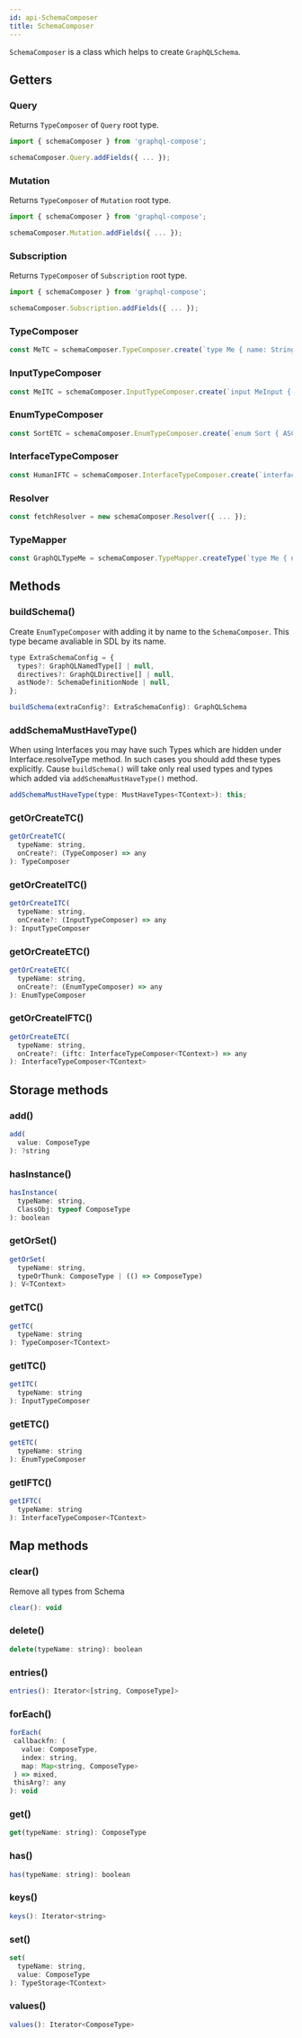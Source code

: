 ```yaml
---
id: api-SchemaComposer
title: SchemaComposer
---
```


`SchemaComposer` is a class which helps to create `GraphQLSchema`.

## Getters

### Query
Returns `TypeComposer` of `Query` root type.
```js
import { schemaComposer } from 'graphql-compose';

schemaComposer.Query.addFields({ ... });
```

### Mutation
Returns `TypeComposer` of `Mutation` root type.
```js
import { schemaComposer } from 'graphql-compose';

schemaComposer.Mutation.addFields({ ... });
```

### Subscription
Returns `TypeComposer` of `Subscription` root type.
```js
import { schemaComposer } from 'graphql-compose';

schemaComposer.Subscription.addFields({ ... });
```

### TypeComposer
```js
const MeTC = schemaComposer.TypeComposer.create(`type Me { name: String! }`);
```

### InputTypeComposer
```js
const MeITC = schemaComposer.InputTypeComposer.create(`input MeInput { name: String! }`);
```

### EnumTypeComposer
```js
const SortETC = schemaComposer.EnumTypeComposer.create(`enum Sort { ASC, DESC }`);
```

### InterfaceTypeComposer
```js
const HumanIFTC = schemaComposer.InterfaceTypeComposer.create(`interface Human { name: String! }`);
```

### Resolver
```js
const fetchResolver = new schemaComposer.Resolver({ ... });
```

### TypeMapper
```js
const GraphQLTypeMe = schemaComposer.TypeMapper.createType(`type Me { name: String! }`);
```

## Methods

### buildSchema()
Create `EnumTypeComposer` with adding it by name to the `SchemaComposer`. This type became avaliable in SDL by its name.
```js
type ExtraSchemaConfig = {
  types?: GraphQLNamedType[] | null,
  directives?: GraphQLDirective[] | null,
  astNode?: SchemaDefinitionNode | null,
};

buildSchema(extraConfig?: ExtraSchemaConfig): GraphQLSchema
```

### addSchemaMustHaveType()
When using Interfaces you may have such Types which are hidden under Interface.resolveType method. In such cases you should add these types explicitly. Cause `buildSchema()` will take only real used types and types which added via `addSchemaMustHaveType()` method.
```js
addSchemaMustHaveType(type: MustHaveTypes<TContext>): this;
```

### getOrCreateTC()
```js
getOrCreateTC(
  typeName: string,
  onCreate?: (TypeComposer) => any
): TypeComposer
```

### getOrCreateITC()
```js
getOrCreateITC(
  typeName: string,
  onCreate?: (InputTypeComposer) => any
): InputTypeComposer
```

### getOrCreateETC()
```js
getOrCreateETC(
  typeName: string,
  onCreate?: (EnumTypeComposer) => any
): EnumTypeComposer
```

### getOrCreateIFTC()
```js
getOrCreateETC(
  typeName: string,
  onCreate?: (iftc: InterfaceTypeComposer<TContext>) => any
): InterfaceTypeComposer<TContext>
```

## Storage methods

### add()
```js
add(
  value: ComposeType
): ?string
```

### hasInstance()
```js
hasInstance(
  typeName: string,
  ClassObj: typeof ComposeType
): boolean
```

### getOrSet()
```js
getOrSet(
  typeName: string,
  typeOrThunk: ComposeType | (() => ComposeType)
): V<TContext>
```

### getTC()
```js
getTC(
  typeName: string
): TypeComposer<TContext>
```

### getITC()
```js
getITC(
  typeName: string
): InputTypeComposer
```

### getETC()
```js
getETC(
  typeName: string
): EnumTypeComposer
```

### getIFTC()
```js
getIFTC(
  typeName: string
): InterfaceTypeComposer<TContext>
```

## Map methods

### clear()
Remove all types from Schema
```js
clear(): void
```

### delete()
```js
delete(typeName: string): boolean
```

### entries()
```js
entries(): Iterator<[string, ComposeType]>
```

### forEach()
```js
forEach(
 callbackfn: (
   value: ComposeType,
   index: string,
   map: Map<string, ComposeType>
 ) => mixed,
 thisArg?: any
): void
```

### get()
```js
get(typeName: string): ComposeType
```

### has()
```js
has(typeName: string): boolean
```

### keys()
```js
keys(): Iterator<string>
```

### set()
```js
set(
  typeName: string,
  value: ComposeType
): TypeStorage<TContext>
```

### values()
```js
values(): Iterator<ComposeType>
```
